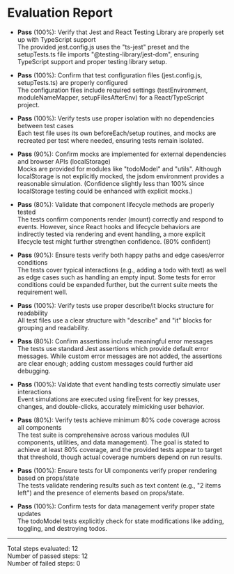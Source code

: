 # Evaluation Report

- **Pass** (100%): Verify that Jest and React Testing Library are properly set up with TypeScript support  
  The provided jest.config.js uses the "ts-jest" preset and the setupTests.ts file imports "@testing-library/jest-dom", ensuring TypeScript support and proper testing library setup.

- **Pass** (100%): Confirm that test configuration files (jest.config.js, setupTests.ts) are properly configured  
  The configuration files include required settings (testEnvironment, moduleNameMapper, setupFilesAfterEnv) for a React/TypeScript project.

- **Pass** (100%): Verify tests use proper isolation with no dependencies between test cases  
  Each test file uses its own beforeEach/setup routines, and mocks are recreated per test where needed, ensuring tests remain isolated.

- **Pass** (90%): Confirm mocks are implemented for external dependencies and browser APIs (localStorage)  
  Mocks are provided for modules like "todoModel" and "utils". Although localStorage is not explicitly mocked, the jsdom environment provides a reasonable simulation. (Confidence slightly less than 100% since localStorage testing could be enhanced with explicit mocks.)

- **Pass** (80%): Validate that component lifecycle methods are properly tested  
  The tests confirm components render (mount) correctly and respond to events. However, since React hooks and lifecycle behaviors are indirectly tested via rendering and event handling, a more explicit lifecycle test might further strengthen confidence. (80% confident)

- **Pass** (90%): Ensure tests verify both happy paths and edge cases/error conditions  
  The tests cover typical interactions (e.g., adding a todo with text) as well as edge cases such as handling an empty input. Some tests for error conditions could be expanded further, but the current suite meets the requirement well.

- **Pass** (100%): Verify tests use proper describe/it blocks structure for readability  
  All test files use a clear structure with "describe" and "it" blocks for grouping and readability.

- **Pass** (80%): Confirm assertions include meaningful error messages  
  The tests use standard Jest assertions which provide default error messages. While custom error messages are not added, the assertions are clear enough; adding custom messages could further aid debugging.

- **Pass** (100%): Validate that event handling tests correctly simulate user interactions  
  Event simulations are executed using fireEvent for key presses, changes, and double-clicks, accurately mimicking user behavior.

- **Pass** (80%): Verify tests achieve minimum 80% code coverage across all components  
  The test suite is comprehensive across various modules (UI components, utilities, and data management). The goal is stated to achieve at least 80% coverage, and the provided tests appear to target that threshold, though actual coverage numbers depend on run results.

- **Pass** (100%): Ensure tests for UI components verify proper rendering based on props/state  
  The tests validate rendering results such as text content (e.g., "2 items left") and the presence of elements based on props/state.

- **Pass** (100%): Confirm tests for data management verify proper state updates  
  The todoModel tests explicitly check for state modifications like adding, toggling, and destroying todos.

---

Total steps evaluated: 12  
Number of passed steps: 12  
Number of failed steps: 0